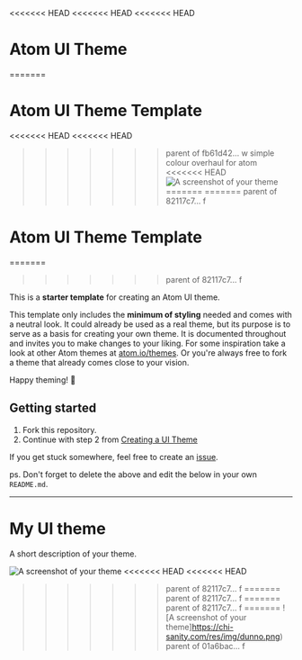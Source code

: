 <<<<<<< HEAD
<<<<<<< HEAD
<<<<<<< HEAD
# Atom UI Theme
=======
# Atom UI Theme Template
<<<<<<< HEAD
<<<<<<< HEAD
>>>>>>> parent of fb61d42... w
simple colour overhaul for atom
<<<<<<< HEAD
![A screenshot of your theme](https://chi-sanity.com/res/img/dunno.png)
=======
=======
>>>>>>> parent of 82117c7... f
# Atom UI Theme Template
=======
>>>>>>> parent of 82117c7... f

This is a __starter template__ for creating an Atom UI theme.

This template only includes the __minimum of styling__ needed and comes with a neutral look. It could already be used as a real theme, but its purpose is to serve as a basis for creating your own theme. It is documented throughout and invites you to make changes to your liking. For some inspiration take a look at other Atom themes at [atom.io/themes](https://atom.io/themes/). Or you're always free to fork a theme that already comes close to your vision.

Happy theming! 🚀


## Getting started

1. Fork this repository.
2. Continue with step 2 from [Creating a UI Theme](http://flight-manual.atom.io/hacking-atom/sections/creating-a-theme/#creating-a-ui-theme)

If you get stuck somewhere, feel free to create an [issue](https://github.com/atom-community/ui-theme-template/issues/new).

ps. Don't forget to delete the above and edit the below in your own `README.md`.


---


# My UI theme

A short description of your theme.

![A screenshot of your theme](https://cloud.githubusercontent.com/assets/378023/8842525/4215f26c-3136-11e5-9d94-d2c078a05d24.png)
<<<<<<< HEAD
<<<<<<< HEAD
>>>>>>> parent of 82117c7... f
=======
>>>>>>> parent of 82117c7... f
=======
>>>>>>> parent of 82117c7... f
=======
![A screenshot of your theme]https://chi-sanity.com/res/img/dunno.png)
>>>>>>> parent of 01a6bac... f

